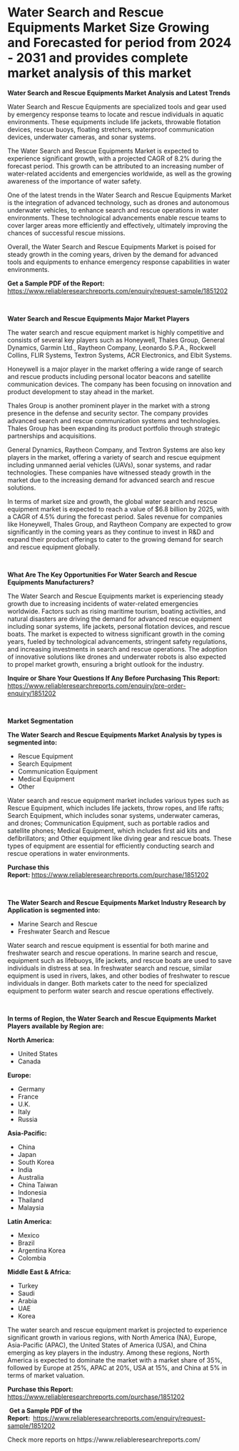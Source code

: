 <p><h1>Water Search and Rescue Equipments Market Size Growing and Forecasted for period from 2024 - 2031 and provides complete market analysis of this market</h1></p><p><strong>Water Search and Rescue Equipments Market Analysis and Latest Trends</strong></p>
<p><p>Water Search and Rescue Equipments are specialized tools and gear used by emergency response teams to locate and rescue individuals in aquatic environments. These equipments include life jackets, throwable flotation devices, rescue buoys, floating stretchers, waterproof communication devices, underwater cameras, and sonar systems.</p><p>The Water Search and Rescue Equipments Market is expected to experience significant growth, with a projected CAGR of 8.2% during the forecast period. This growth can be attributed to an increasing number of water-related accidents and emergencies worldwide, as well as the growing awareness of the importance of water safety.</p><p>One of the latest trends in the Water Search and Rescue Equipments Market is the integration of advanced technology, such as drones and autonomous underwater vehicles, to enhance search and rescue operations in water environments. These technological advancements enable rescue teams to cover larger areas more efficiently and effectively, ultimately improving the chances of successful rescue missions.</p><p>Overall, the Water Search and Rescue Equipments Market is poised for steady growth in the coming years, driven by the demand for advanced tools and equipments to enhance emergency response capabilities in water environments.</p></p>
<p><strong>Get a Sample PDF of the Report:&nbsp;</strong> <a href="https://www.reliableresearchreports.com/enquiry/request-sample/1851202">https://www.reliableresearchreports.com/enquiry/request-sample/1851202</a></p>
<p>&nbsp;</p>
<p><strong>Water Search and Rescue Equipments Major Market Players</strong></p>
<p><p>The water search and rescue equipment market is highly competitive and consists of several key players such as Honeywell, Thales Group, General Dynamics, Garmin Ltd., Raytheon Company, Leonardo S.P.A., Rockwell Collins, FLIR Systems, Textron Systems, ACR Electronics, and Elbit Systems.</p><p>Honeywell is a major player in the market offering a wide range of search and rescue products including personal locator beacons and satellite communication devices. The company has been focusing on innovation and product development to stay ahead in the market. </p><p>Thales Group is another prominent player in the market with a strong presence in the defense and security sector. The company provides advanced search and rescue communication systems and technologies. Thales Group has been expanding its product portfolio through strategic partnerships and acquisitions.</p><p>General Dynamics, Raytheon Company, and Textron Systems are also key players in the market, offering a variety of search and rescue equipment including unmanned aerial vehicles (UAVs), sonar systems, and radar technologies. These companies have witnessed steady growth in the market due to the increasing demand for advanced search and rescue solutions.</p><p>In terms of market size and growth, the global water search and rescue equipment market is expected to reach a value of $6.8 billion by 2025, with a CAGR of 4.5% during the forecast period. Sales revenue for companies like Honeywell, Thales Group, and Raytheon Company are expected to grow significantly in the coming years as they continue to invest in R&D and expand their product offerings to cater to the growing demand for search and rescue equipment globally.</p></p>
<p>&nbsp;</p>
<p><strong>What Are The Key Opportunities For Water Search and Rescue Equipments Manufacturers?</strong></p>
<p><p>The Water Search and Rescue Equipments market is experiencing steady growth due to increasing incidents of water-related emergencies worldwide. Factors such as rising maritime tourism, boating activities, and natural disasters are driving the demand for advanced rescue equipment including sonar systems, life jackets, personal flotation devices, and rescue boats. The market is expected to witness significant growth in the coming years, fueled by technological advancements, stringent safety regulations, and increasing investments in search and rescue operations. The adoption of innovative solutions like drones and underwater robots is also expected to propel market growth, ensuring a bright outlook for the industry.</p></p>
<p><strong>Inquire or Share Your Questions If Any Before Purchasing This Report:</strong> <a href="https://www.reliableresearchreports.com/enquiry/pre-order-enquiry/1851202">https://www.reliableresearchreports.com/enquiry/pre-order-enquiry/1851202</a></p>
<p>&nbsp;</p>
<p><strong>Market Segmentation</strong></p>
<p><strong>The Water Search and Rescue Equipments Market Analysis by types is segmented into:</strong></p>
<p><ul><li>Rescue Equipment</li><li>Search Equipment</li><li>Communication Equipment</li><li>Medical Equipment</li><li>Other</li></ul></p>
<p><p>Water search and rescue equipment market includes various types such as Rescue Equipment, which includes life jackets, throw ropes, and life rafts; Search Equipment, which includes sonar systems, underwater cameras, and drones; Communication Equipment, such as portable radios and satellite phones; Medical Equipment, which includes first aid kits and defibrillators; and Other equipment like diving gear and rescue boats. These types of equipment are essential for efficiently conducting search and rescue operations in water environments.</p></p>
<p><strong>Purchase this Report:&nbsp;</strong><a href="https://www.reliableresearchreports.com/purchase/1851202">https://www.reliableresearchreports.com/purchase/1851202</a></p>
<p>&nbsp;</p>
<p><strong>The Water Search and Rescue Equipments Market Industry Research by Application is segmented into:</strong></p>
<p><ul><li>Marine Search and Rescue</li><li>Freshwater Search and Rescue</li></ul></p>
<p><p>Water search and rescue equipment is essential for both marine and freshwater search and rescue operations. In marine search and rescue, equipment such as lifebuoys, life jackets, and rescue boats are used to save individuals in distress at sea. In freshwater search and rescue, similar equipment is used in rivers, lakes, and other bodies of freshwater to rescue individuals in danger. Both markets cater to the need for specialized equipment to perform water search and rescue operations effectively.</p></p>
<p>&nbsp;</p>
<p><strong>In terms of Region, the Water Search and Rescue Equipments Market Players available by Region are:</strong></p>
<p>
    <p> <strong> North America: </strong>
        <ul>
            <li>United States</li>
            <li>Canada</li>
        </ul>
        </p> 
    <p> <strong> Europe: </strong>
        <ul>
            <li>Germany</li>
            <li>France</li>
            <li>U.K.</li>
            <li>Italy</li>
            <li>Russia</li>
        </ul>
        </p> 
    <p> <strong> Asia-Pacific: </strong>
        <ul>
            <li>China</li>
            <li>Japan</li>
            <li>South Korea</li>
            <li>India</li>
            <li>Australia</li>
            <li>China Taiwan</li>
            <li>Indonesia</li>
            <li>Thailand</li>
            <li>Malaysia</li>
        </ul>
        </p> 
    <p> <strong> Latin America: </strong>
        <ul>
            <li>Mexico</li>
            <li>Brazil</li>
            <li>Argentina Korea</li>
            <li>Colombia</li>
        </ul>
        </p> 
    <p> <strong> Middle East & Africa: </strong>
        <ul>
            <li>Turkey</li>
            <li>Saudi</li>
            <li>Arabia</li>
            <li>UAE</li>
            <li>Korea</li>
        </ul>
    </p>
    </p>
<p><p>The water search and rescue equipment market is projected to experience significant growth in various regions, with North America (NA), Europe, Asia-Pacific (APAC), the United States of America (USA), and China emerging as key players in the industry. Among these regions, North America is expected to dominate the market with a market share of 35%, followed by Europe at 25%, APAC at 20%, USA at 15%, and China at 5% in terms of market valuation.</p></p>
<p><strong>Purchase this Report: </strong><a href="https://www.reliableresearchreports.com/purchase/1851202">https://www.reliableresearchreports.com/purchase/1851202</a></p>
<p>&nbsp;<strong>Get a Sample PDF of the Report:&nbsp;&nbsp;</strong><a href="https://www.reliableresearchreports.com/enquiry/request-sample/1851202">https://www.reliableresearchreports.com/enquiry/request-sample/1851202</a></p>
<p><strong></strong></p>
<p>Check more reports on https://www.reliableresearchreports.com/</p>